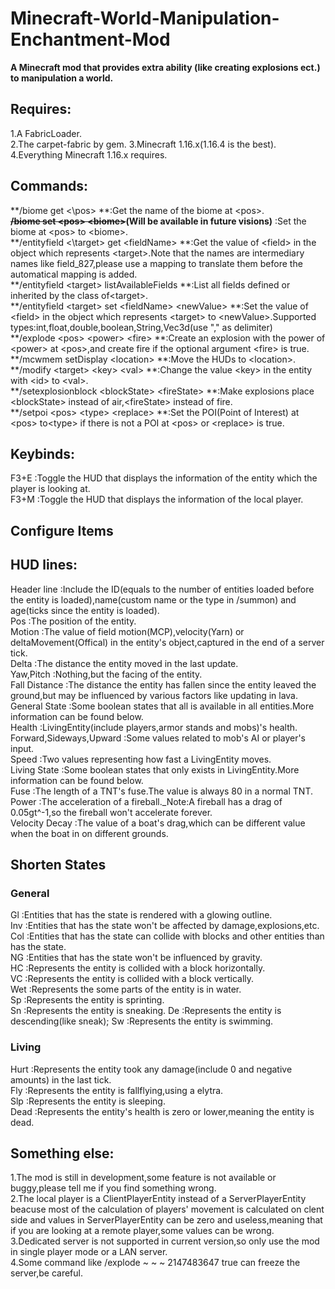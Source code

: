 # Minecraft-World-Manipulation-Enchantment-Mod
**A Minecraft mod that provides extra ability (like creating explosions ect.) to manipulation a world.**  
## Requires:
1.A FabricLoader.  
2.The carpet-fabric by gem.
3.Minecraft 1.16.x(1.16.4 is the best).  
4.Everything Minecraft 1.16.x requires.  
## Commands:
**/biome get <\pos\> **:Get the name of the biome at \<pos\>.  
**~~/biome set \<pos\> \<biome\>~~(Will be available in future visions)** :Set the biome at \<pos\> to \<biome\>.  
**/entityfield \<\target\> get \<fieldName\> **:Get the value of \<field\> in the object which represents \<target\>.Note that the names are intermediary names like field_827,please use a mapping to translate them before the automatical mapping is added.  
**/entityfield \<target\> listAvailableFields **:List all fields defined or inherited by the class of\<target\>.  
**/entityfield \<target\> set \<fieldName\> \<newValue\> **:Set the value of \<field\> in the object which represents \<target\> to \<newValue\>.Supported types:int,float,double,boolean,String,Vec3d(use "," as delimiter)  
**/explode \<pos\> \<power\> \<fire\> **:Create an explosion with the power of \<power\> at \<pos\>,and create fire if the optional argument \<fire\> is true.  
**/mcwmem setDisplay \<location\> **:Move the HUDs to \<location\>.  
**/modify \<target\> \<key\> \<val\> **:Change the value \<key\> in the entity with \<id\> to \<val\>.  
**/setexplosionblock \<blockState\> \<fireState\> **:Make explosions place \<blockState\> instead of air,\<fireState\> instead of fire.  
**/setpoi \<pos\> \<type\> \<replace\> **:Set the POI(Point of Interest) at \<pos\> to\<type\> if there is not a POI at \<pos\> or \<replace\> is true.  
## Keybinds:
F3+E :Toggle the HUD that displays the information of the entity which the player is looking at.  
F3+M :Toggle the HUD that displays the information of the local player.  
## Configure Items
## HUD lines:
Header line :Include the ID(equals to the number of entities loaded before the entity is loaded),name(custom name or the type in /summon) and age(ticks since the entity is loaded).  
Pos :The position of the entity.  
Motion :The value of field motion(MCP),velocity(Yarn) or deltaMovement(Offical) in the entity's object,captured in the end of a server tick.   
Delta :The distance the entity moved in the last update.  
Yaw,Pitch :Nothing,but the facing of the entity.  
Fall Distance :The distance the entity has fallen since the entity leaved the ground,but may be influenced by various factors like updating
in lava.  
General State :Some boolean states that all is available in all entities.More information can be found below.  
Health :LivingEntity(include players,armor stands and mobs)'s health.  
Forward,Sideways,Upward :Some values related to mob's AI or player's input.  
Speed :Two values representing how fast a LivingEntity moves.  
Living State :Some boolean states that only exists in LivingEntity.More information can be found below.  
Fuse :The length of a TNT's fuse.The value is always 80 in a normal TNT.  
Power :The acceleration of a fireball._Note:A fireball has a drag of 0.05gt^-1,so the fireball won't accelerate forever.  
Velocity Decay :The value of a boat's drag,which can be different value when the boat in on different grounds.  
## Shorten States
### General
Gl :Entities that has the state is rendered with a glowing outline.  
Inv :Entities that has the state won't be affected by damage,explosions,etc.  
Col :Entities that has the state can collide with blocks and other entities than has the state.  
NG :Entities that has the state won't be influenced by gravity.  
HC :Represents the entity is collided with a block horizontally.  
VC :Represents the entity is collided with a block vertically.  
Wet :Represents the some parts of the entity is in water.  
Sp :Represents the entity is sprinting.  
Sn :Represents the entity is sneaking.
De :Represents the entity is descending(like sneak);
Sw :Represents the entity is swimming.  
### Living
Hurt :Represents the entity took any damage(include 0 and negative amounts) in the last tick.  
Fly :Represents the entity is fallflying,using a elytra.  
Slp :Represents the entity is sleeping.  
Dead :Represents the entity's health is zero or lower,meaning the entity is dead.  
## Something else:
1.The mod is still in development,some feature is not available or buggy,please tell me if you find something wrong.  
2.The local player is a ClientPlayerEntity instead of a ServerPlayerEntity beacuse most of the calculation of players' movement is calculated on clent side and values in ServerPlayerEntity can be zero and useless,meaning that if you are looking at a remote player,some values can be wrong.  
3.Dedicated server is not supported in current version,so only use the mod in single player mode or a LAN server.  
4.Some command like /explode \~ \~ \~ 2147483647 true can freeze the server,be careful.